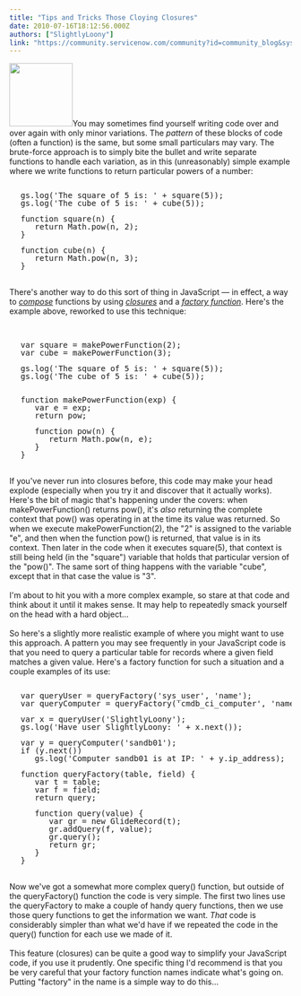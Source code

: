 ```yaml
---
title: "Tips and Tricks Those Cloying Closures"
date: 2010-07-16T18:12:56.000Z
authors: ["SlightlyLoony"]
link: "https://community.servicenow.com/community?id=community_blog&sys_id=8c0e2a2ddbd0dbc01dcaf3231f961941"
---
```

<p><img  alt="" class="jive-image" src="8255f842db989344e9737a9e0f96191b.iix" style="width: auto; height: 113px;" />You may sometimes find yourself writing code over and over again with only minor variations. The <i>pattern</i> of these blocks of code (often a function) is the same, but some small particulars may vary. The brute-force approach is to simply bite the bullet and write separate functions to handle each variation, as in this (unreasonably) simple example where we write functions to return particular powers of a number:<br /><pre style="margin-left:20px;line-height:1;"><br />gs.log('The square of 5 is: ' + square(5));<br />gs.log('The cube of 5 is: ' + cube(5));<br /><br />function square(n) {<br />   return Math.pow(n, 2);<br />}<br /><br />function cube(n) {<br />   return Math.pow(n, 3);<br />}<br /></pre><br />There's another way to do this sort of thing in JavaScript — in effect, a way to <a href="http://en.wikipedia.org/wiki/Function_composition_%28computer_science%29"><i>compose</i></a> functions by using <a href="http://en.wikipedia.org/wiki/Closure_%28computer_science%29"><i>closures</i></a> and a <a href="http://en.wikipedia.org/wiki/Factory_function"><i>factory function</i></a>. Here's the example above, reworked to use this technique:<br /><!--break--><br /><pre style="margin-left:20px;line-height:1;"><br />var square = makePowerFunction(2);<br />var cube = makePowerFunction(3);<br /><br />gs.log('The square of 5 is: ' + square(5));<br />gs.log('The cube of 5 is: ' + cube(5));<br /><br /><br />function makePowerFunction(exp) {<br />   var e = exp;<br />   return pow;<br /><br />   function pow(n) {<br />      return Math.pow(n, e);<br />   }<br />}<br /></pre><br />If you've never run into closures before, this code may make your head explode (especially when you try it and discover that it actually works). Here's the bit of magic that's happening under the covers: when makePowerFunction() returns pow(), it's <i>also</i> returning the complete context that pow() was operating in at the time its value was returned. So when we execute makePowerFunction(2), the "2" is assigned to the variable "e", and then when the function pow() is returned, that value is in its context. Then later in the code when it executes square(5), that context is still being held (in the "square") variable that holds that particular version of the "pow()". The same sort of thing happens with the variable "cube", except that in that case the value is "3".<br /><br />I'm about to hit you with a more complex example, so stare at that code and think about it until it makes sense. It may help to repeatedly smack yourself on the head with a hard object...<br /><br />So here's a slightly more realistic example of where you might want to use this approach. A pattern you may see frequently in your JavaScript code is that you need to query a particular table for records where a given field matches a given value. Here's a factory function for such a situation and a couple examples of its use: <br /><pre style="margin-left:20px;line-height:1;"><br />var queryUser = queryFactory('sys_user', 'name');<br />var queryComputer = queryFactory('cmdb_ci_computer', 'name');<br /><br />var x = queryUser('SlightlyLoony');<br />gs.log('Have user SlightlyLoony: ' + x.next());<br /><br />var y = queryComputer('sandb01');<br />if (y.next())<br />   gs.log('Computer sandb01 is at IP: ' + y.ip_address);<br /><br />function queryFactory(table, field) {<br />   var t = table;<br />   var f = field;<br />   return query;<br /><br />   function query(value) {<br />      var gr = new GlideRecord(t);<br />      gr.addQuery(f, value);<br />      gr.query();<br />      return gr;<br />   }<br />}</pre><br />Now we've got a somewhat more complex query() function, but outside of the queryFactory() function the code is very simple. The first two lines use the queryFactory to make a couple of handy query functions, then we use those query functions to get the information we want. <i>That</i> code is considerably simpler than what we'd have if we repeated the code in the query() function for each use we made of it.<br /><br />This feature (closures) can be quite a good way to simplify your JavaScript code, if you use it prudently. One specific thing I'd recommend is that you be very careful that your factory function names indicate what's going on. Putting "factory" in the name is a simple way to do this...</p>